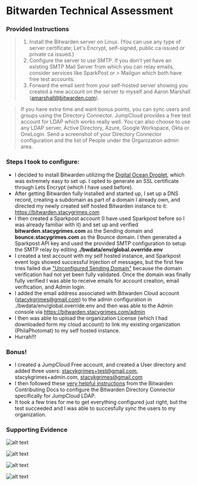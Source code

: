 # Bitwarden Technical Assessment

### Provided Instructions
> 1. Install the Bitwarden server on Linux. (You can use any type of server certificate; Let's Encrypt, self-signed, public ca issued or private ca issued.)
> 2. Configure the server to use SMTP. If you don't yet have an existing SMTP Mail Server from which you can relay emails, consider services like SparkPost or > Mailgun which both have free test accounts.
> 3. Forward the email sent from your self-hosted server showing you created a new account on the server to myself and Aaron Marshall (amarshall@bitwarden.com).

> If you have extra time and want bonus points, you can sync users and groups using the Directory Connector. JumpCloud provides a free test account for LDAP which works really well. You can also choose to use any LDAP server, Active Directory, Azure, Google Workspace, Okta or OneLogin. Send a screenshot of your Directory Connector configuration and the list of People under the Organization admin area.


### Steps I took to configure:
- I decided to install Bitwarden utilizing the [Digital Ocean Droplet](https://bitwarden.com/blog/digitalocean-marketplace/), which was extremely easy to set up. I opted to generate an SSL certificate through Lets Encrypt (which I have used before).
- After getting Bitwarden fully installed and started up, I set up a DNS record, creating a subdomain as part of a domain I already own, and directed my newly created self hosted Bitwarden instance to it: https://bitwarden.stacygrimes.com
- I then created a Sparkpost account (I have used Sparkpost before so I was already familiar with it) and set up and verified **bitwarden.stacygrimes.com** as the Sending domain and **bounce.stacygrimes.com** as the Bounce domain.  I then generated a Sparkpost API key and used the provided SMTP configuration to setup the SMTP relay by editing **./bwdata/env/global.override.env**
- I created a test account with my self hosted instance, and Sparkpost event logs showed successful Injection of messages, but the first few tries failed due ["Unconfigured Sending Domain"](https://support.sparkpost.com/docs/user-guide/unconfigured-sending-domain) because the domain verification had not yet been fully validated. Once the domain was finally fully verified I was able to receive emails for account creation, email verification, and Admin login.
- I added the email address associated with Bitwarden Cloud account (stacykgrimes@gmail.com) to the admin configuration in ./bwdata/env/global.override.env and then was able to the Admin console via https://bitwarden.stacygrimes.com/admin
- I then was able to upload the organization License (which I had downloaded form my cloud account) to link my existing organization (PhilaPhotomat) to my self hosted instance. 
- Hurrah!!!

### Bonus!
- I created a JumpCloud Free account, and created a User directory and added three users: stacykgrimes+test@gmail.com, stacykgrimes+admin.com, stacykgrimes@gmail.com
- I then followed these [very helpful instructions](https://contributing.bitwarden.com/getting-started/enterprise/directory-connector/jumpcloud/) from the Bitwarden Contributing Docs to configure the Bitwarden Directory Connector specifically for JumpCloud LDAP.
- It took a few tries for me to get everything configured just right, but the test succeeded and I was able to succesfully sync the users to my organization.
  
### Supporting Evidence

![alt text](image.jpg)

![alt text](image.jpg)

![alt text](image.jpg)

![alt text](image.jpg)


